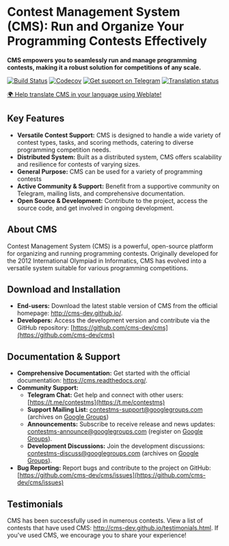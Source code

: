 # Contest Management System (CMS): Run and Organize Your Programming Contests Effectively

**CMS empowers you to seamlessly run and manage programming contests, making it a robust solution for competitions of any scale.**

[![Build Status](https://github.com/cms-dev/cms/actions/workflows/main.yml/badge.svg)](https://github.com/cms-dev/cms/actions)
[![Codecov](https://codecov.io/gh/cms-dev/cms/branch/main/graph/badge.svg)](https://codecov.io/gh/cms-dev/cms)
[![Get support on Telegram](https://img.shields.io/badge/Questions%3F-Join%20the%20Telegram%20group!-%2326A5E4?style=flat&logo=telegram)](https://t.me/contestms)
[![Translation status](https://hosted.weblate.org/widget/cms/svg-badge.svg)](https://hosted.weblate.org/engage/cms/)

[🌍 Help translate CMS in your language using Weblate!](https://hosted.weblate.org/engage/cms/)

## Key Features

*   **Versatile Contest Support:** CMS is designed to handle a wide variety of contest types, tasks, and scoring methods, catering to diverse programming competition needs.
*   **Distributed System:** Built as a distributed system, CMS offers scalability and resilience for contests of varying sizes.
*   **General Purpose:** CMS can be used for a variety of programming contests
*   **Active Community & Support:** Benefit from a supportive community on Telegram, mailing lists, and comprehensive documentation.
*   **Open Source & Development:** Contribute to the project, access the source code, and get involved in ongoing development.

## About CMS

Contest Management System (CMS) is a powerful, open-source platform for organizing and running programming contests.  Originally developed for the 2012 International Olympiad in Informatics, CMS has evolved into a versatile system suitable for various programming competitions.

## Download and Installation

*   **End-users:** Download the latest stable version of CMS from the official homepage: <http://cms-dev.github.io/>.
*   **Developers:** Access the development version and contribute via the GitHub repository: [https://github.com/cms-dev/cms](https://github.com/cms-dev/cms)

## Documentation & Support

*   **Comprehensive Documentation:** Get started with the official documentation: <https://cms.readthedocs.org/>.
*   **Community Support:**
    *   **Telegram Chat:**  Get help and connect with other users: [https://t.me/contestms](https://t.me/contestms)
    *   **Support Mailing List:** <contestms-support@googlegroups.com> (archives on [Google Groups](https://groups.google.com/forum/#!forum/contestms-support))
    *   **Announcements:** Subscribe to receive release and news updates: <contestms-announce@googlegroups.com> (register on [Google Groups](https://groups.google.com/forum/#!forum/contestms-announce)).
    *   **Development Discussions:** Join the development discussions: <contestms-discuss@googlegroups.com> (archives on [Google Groups](https://groups.google.com/forum/#!forum/contestms-discuss)).
*   **Bug Reporting:** Report bugs and contribute to the project on GitHub: [https://github.com/cms-dev/cms/issues](https://github.com/cms-dev/cms/issues)

## Testimonials

CMS has been successfully used in numerous contests.  View a list of contests that have used CMS: <http://cms-dev.github.io/testimonials.html>.  If you've used CMS, we encourage you to share your experience!